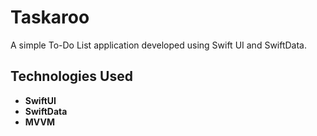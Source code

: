 # Taskaroo
A simple To-Do List application developed using Swift UI and SwiftData.

## Technologies Used

- **SwiftUI**
- **SwiftData**
- **MVVM**
